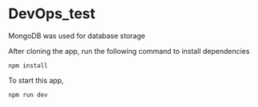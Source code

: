# DevOps_test


MongoDB was used for database storage

After cloning the app, run the following command to install dependencies

```
npm install
```


To start this app,
```
npm run dev
```